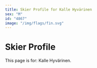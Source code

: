 ```yaml
---
title: Skier Profile for Kalle Hyvärinen
sex: "M"
id: "4867"
image: "/img/flags/fin.svg" 
---
```


# Skier Profile

This page is for: Kalle Hyvärinen.
    